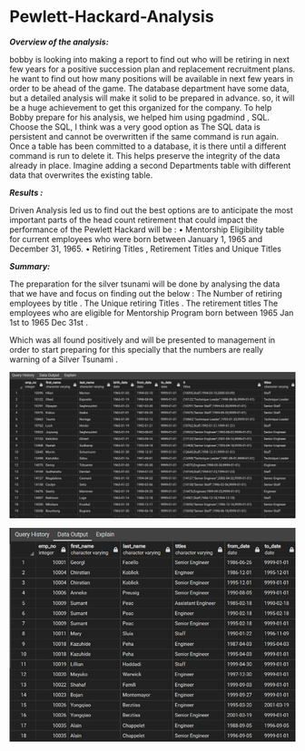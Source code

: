 # Pewlett-Hackard-Analysis

***Overview of the analysis:***

bobby is looking into making a report to find out who will be retiring in next few years for a positive succession plan and replacement recruitment plans.
 he want to find out how many positions will be available in next few years in order to be ahead of the game.
 The database department have some data, but a detailed analysis will make it solid to be prepared in advance. so, it will be a huge achievement to get this organized for the company. To help Bobby prepare for his analysis, we helped him using pgadmind , SQL.
Choose the SQL, I think was a very good option as The SQL data is persistent and cannot be overwritten if the same command is run again. Once a table has been committed to a database, it is there until a different command is run to delete it. This helps preserve the integrity of the data already in place. Imagine adding a second Departments table with different data that overwrites the existing table.

***Results :***

Driven Analysis led us to find out the best options are to anticipate the most important parts of the head count retirement that could impact the performance of the Pewlett Hackard will be :
•	Mentorship Eligibility table for current employees who were born between January 1, 1965 and December 31, 1965. 
•	Retiring Titles , Retirement Titles and Unique Titles

***Summary:***

The preparation for the silver tsunami will be done by analysing the data that we have and focus on finding out the below :
The Number of retiring employees by title .
The Unique retiring Titles .
The retirement titles
The employees who are eligible for Mentorship Program born between 1965 Jan 1st to 1965 Dec 31st .

Which was all found positively and will be presented to management in order to start preparing for this specially that the numbers are really warning of a Silver Tsunami .


![name-of-you-image](https://github.com/Marwan-Takrouri/Pewlett-Hackard-Analysis/blob/main/pic1%20mentorship%20eligibility%20.png)

![name-of-you-image](https://github.com/Marwan-Takrouri/Pewlett-Hackard-Analysis/blob/main/Retiring%20Titles.png)
